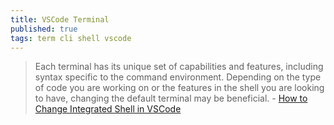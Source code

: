 ```yaml
---
title: VSCode Terminal
published: true
tags: term cli shell vscode
---
```

> Each terminal has its unique set of capabilities and features, including syntax specific to the command environment. Depending on the type of code you are working on or the features in the shell you are looking to have, changing the default terminal may be beneficial. - [How to Change Integrated Shell in VSCode](https://www.virtualizationhowto.com/community/devops-forum/how-to-change-integrated-shell-in-vscode/)

<link rel="shortcut icon" href="https://code.visualstudio.com/favicon.ico" type="image/x-icon" />
